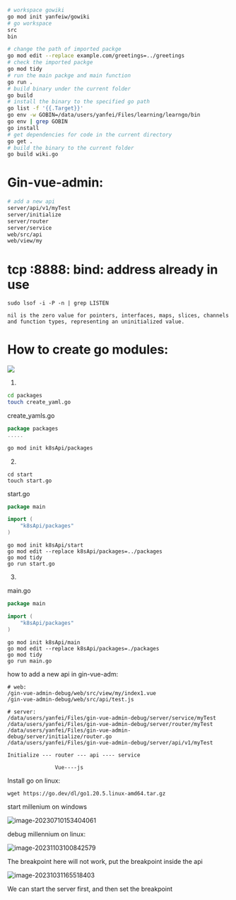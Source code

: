 ```sh
# workspace gowiki
go mod init yanfeiw/gowiki
# go workspace
src
bin

# change the path of imported packge
go mod edit --replace example.com/greetings=../greetings
# check the imported packge
go mod tidy
# run the main packge and main function
go run .
# build binary under the current folder
go build
# install the binary to the specified go path
go list -f '{{.Target}}'
go env -w GOBIN=/data/users/yanfei/Files/learning/learngo/bin
go env | grep GOBIN
go install
# get dependencies for code in the current directory
go get .
# build the binary to the current folder
go build wiki.go
```



# Gin-vue-admin:

```sh
# add a new api
server/api/v1/myTest
server/initialize
server/router
server/service
web/src/api
web/view/my
```

# tcp :8888: bind: address already in use 

```
sudo lsof -i -P -n | grep LISTEN
```

```
nil is the zero value for pointers, interfaces, maps, slices, channels and function types, representing an uninitialized value.
```

# How to create go modules:



![](C:\Users\yanfeiw\AppData\Roaming\Typora\typora-user-images\image-20230404170347282.png)

1.

```sh
cd packages
touch create_yaml.go
```

create_yamls.go

```go
package packages
.....
```

```sh
go mod init k8sApi/packages
```

2.

```
cd start
touch start.go
```

start.go

```go
package main

import (
	"k8sApi/packages"
)
```

```
go mod init k8sApi/start
go mod edit --replace k8sApi/packages=../packages
go mod tidy
go run start.go
```

3.

main.go

```go
package main

import (
	"k8sApi/packages"
)
```

```
go mod init k8sApi/main
go mod edit --replace k8sApi/packages=./packages
go mod tidy
go run main.go
```





how to add a new api in gin-vue-adm: 

```
# web:
/gin-vue-admin-debug/web/src/view/my/index1.vue
/gin-vue-admin-debug/web/src/api/test.js

# server:
/data/users/yanfei/Files/gin-vue-admin-debug/server/service/myTest
/data/users/yanfei/Files/gin-vue-admin-debug/server/router/myTest
/data/users/yanfei/Files/gin-vue-admin-debug/server/initialize/router.go
/data/users/yanfei/Files/gin-vue-admin-debug/server/api/v1/myTest

Initialize --- router --- api ---- service

               Vue----js
```

Install go on linux:

```
wget https://go.dev/dl/go1.20.5.linux-amd64.tar.gz
```

start millenium on windows

![image-20230710153404061](C:\Users\yanfeiw\AppData\Roaming\Typora\typora-user-images\image-20230710153404061.png)

debug millennium on linux:

![image-20231103100842579](C:\Users\yanfeiw\AppData\Roaming\Typora\typora-user-images\image-20231103100842579.png)

The breakpoint here will not work, put the breakpoint inside the api

![image-20231031165518403](C:\Users\yanfeiw\AppData\Roaming\Typora\typora-user-images\image-20231031165518403.png)

We can start the server first, and then set the breakpoint
